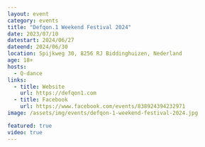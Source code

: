 ```yaml
---
layout: event
category: events
title: "Defqon.1 Weekend Festival 2024"
date: 2023/07/10
datestart: 2024/06/27
dateend: 2024/06/30
location: Spijkweg 30, 8256 RJ Biddinghuizen, Nederland
age: 18+
hosts:
  - Q-dance
links:
  - title: Website
    url: https://defqon1.com
  - title: Facebook
    url: https://www.facebook.com/events/838924394232971
image: /assets/img/events/defqon-1-weekend-festival-2024.jpg

featured: true
video: true
---
```

